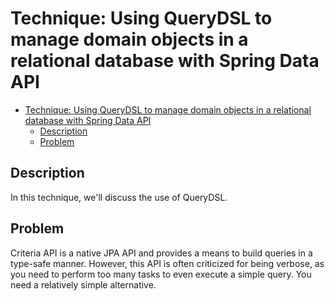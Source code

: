 # Technique: Using QueryDSL to manage domain objects in a relational database with Spring Data API

- [Technique: Using QueryDSL to manage domain objects in a relational database with Spring Data API](#technique-using-querydsl-to-manage-domain-objects-in-a-relational-database-with-spring-data-api)
  - [Description](#description)
  - [Problem](#problem)

## Description
In this technique, we'll discuss the use of QueryDSL.

## Problem
Criteria API is a native JPA API and provides a means to build queries in a type-safe manner. However, this API is often criticized for being verbose, as you need to perform too many tasks to even execute a simple query. You need a relatively simple alternative.
